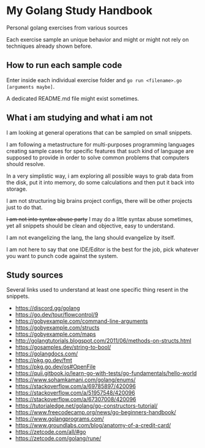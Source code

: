 # My Golang Study Handbook

Personal golang exercises from various sources

Each exercise sample an unique behavior and might or might not rely on
techniques already shown before.

## How to run each sample code

Enter inside each individual exercise folder and
`go run <filename>.go [arguments maybe]`.

A dedicated README.md file might exist sometimes.

## What i am studying and what i am not

I am looking at general operations that can be sampled on small snippets.

I am following a metastructure for multi-purposes programming languages creating
sample cases for specific features that such kind of language are supposed to
provide in order to solve common problems that computers should resolve.

In a very simplistic way, i am exploring all possible ways to grab data from the
disk, put it into memory, do some calculations and then put it back into storage.

I am not structuring big brains project configs, there will be other projects
just to do that.

~~I am not into syntax abuse party~~ I may do a little syntax abuse sometimes,
yet all snippets should be clean and objective, easy to understand.

I am not evangelizing the lang, the lang should evangelize by itself.

I am not here to say that one IDE/Editor is the best for the job, pick whatever
you want to punch code against the system.

## Study sources

Several links used to understand at least one specific thing resent in the
snippets.

- <https://discord.gg/golang>
- <https://go.dev/tour/flowcontrol/9>
- <https://gobyexample.com/command-line-arguments>
- <https://gobyexample.com/structs>
- <https://gobyexample.com/maps>
- <http://golangtutorials.blogspot.com/2011/06/methods-on-structs.html>
- <https://gosamples.dev/string-to-bool/>
- <https://golangdocs.com/>
- <https://pkg.go.dev/fmt>
- <https://pkg.go.dev/os#OpenFile>
- <https://quii.gitbook.io/learn-go-with-tests/go-fundamentals/hello-world>
- <https://www.sohamkamani.com/golang/enums/>
- <https://stackoverflow.com/a/69785897/420096>
- <https://stackoverflow.com/a/51957548/420096>
- <https://stackoverflow.com/a/67307008/420096>
- <https://tutorialedge.net/golang/go-constructors-tutorial/>
- <https://www.freecodecamp.org/news/go-beginners-handbook/>
- <https://www.golangprograms.com/>
- <https://www.groundlabs.com/blog/anatomy-of-a-credit-card/>
- <https://zetcode.com/all/#go>
- <https://zetcode.com/golang/rune/>
